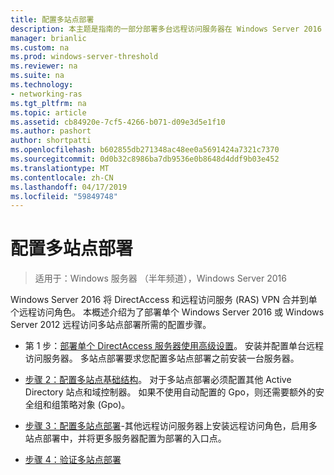 ```yaml
---
title: 配置多站点部署
description: 本主题是指南的一部分部署多台远程访问服务器在 Windows Server 2016 中的多站点部署中。
manager: brianlic
ms.custom: na
ms.prod: windows-server-threshold
ms.reviewer: na
ms.suite: na
ms.technology:
- networking-ras
ms.tgt_pltfrm: na
ms.topic: article
ms.assetid: cb84920e-7cf5-4266-b071-d09e3d5e1f10
ms.author: pashort
author: shortpatti
ms.openlocfilehash: b602855db271348ac48ee0a5691424a7321c7370
ms.sourcegitcommit: 0d0b32c8986ba7db9536e0b8648d4ddf9b03e452
ms.translationtype: MT
ms.contentlocale: zh-CN
ms.lasthandoff: 04/17/2019
ms.locfileid: "59849748"
---
```

# <a name="configure-a-multisite-deployment"></a>配置多站点部署

>适用于：Windows 服务器 （半年频道），Windows Server 2016

 Windows Server 2016 将 DirectAccess 和远程访问服务 (RAS) VPN 合并到单个远程访问角色。 本概述介绍为了部署单个 Windows Server 2016 或 Windows Server 2012 远程访问多站点部署所需的配置步骤。  
  
-   第 1 步：[部署单个 DirectAccess 服务器使用高级设置](https://technet.microsoft.com/windows-server-docs/networking/remote-access/directaccess/single-server-advanced/deploy-a-single-directaccess-server-with-advanced-settings)。 安装并配置单台远程访问服务器。 多站点部署要求您配置多站点部署之前安装一台服务器。  
  
-   [步骤 2：配置多站点基础结构](Step-2-Configure-the-Multisite-Infrastructure.md)。 对于多站点部署必须配置其他 Active Directory 站点和域控制器。 如果不使用自动配置的 Gpo，则还需要额外的安全组和组策略对象 (Gpo)。  
  
-   [步骤 3：配置多站点部署](Step-3-Configure-the-Multisite-Deployment.md)-其他远程访问服务器上安装远程访问角色，启用多站点部署中，并将更多服务器配置为部署的入口点。  
  
-   [步骤 4：验证多站点部署](Step-4-Verify-the-Multisite-Deployment.md) 
  


